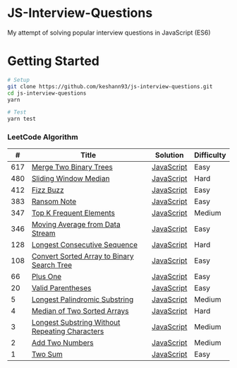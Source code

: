 
JS-Interview-Questions
========

My attempt of solving popular interview questions in JavaScript (ES6)
# Getting Started

```bash
# Setup
git clone https://github.com/keshann93/js-interview-questions.git
cd js-interview-questions
yarn

# Test
yarn test
```
### LeetCode Algorithm


| # | Title | Solution | Difficulty |
|---| ----- | -------- | ---------- |
|617|[Merge Two Binary Trees](https://leetcode.com/problems/merge-two-binary-trees/) | [JavaScript](./leetcode/Easy/617.js)|Easy|
|480|[Sliding Window Median](https://leetcode.com/problems/sliding-window-median/) | [JavaScript](./leetcode/Hard/480.js)|Hard|
|412|[Fizz Buzz](https://leetcode.com/problems/fizz-buzz/) | [JavaScript](./leetcode/Easy/412.js)|Easy|
|383|[Ransom Note](https://leetcode.com/problems/ransom-note/) | [JavaScript](./leetcode/Easy/383.js)|Easy|
|347|[Top K Frequent Elements](https://leetcode.com/problems/top-k-frequent-elements/) | [JavaScript](./leetcode/Medium/347.js)|Medium|
|346|[Moving Average from Data Stream](https://leetcode.com/problems/moving-average-from-data-stream/) | [JavaScript](./leetcode/Easy/346.js)|Easy|
|128|[Longest Consecutive Sequence](https://leetcode.com/problems/longest-consecutive-sequence/)| [JavaScript](./leetcode/Hard/128.js)|Hard|
|108|[Convert Sorted Array to Binary Search Tree](https://leetcode.com/problems/convert-sorted-array-to-binary-search-tree/)| [JavaScript](./leetcode/Easy/108.js)|Easy|
|66|[Plus One](https://leetcode.com/problems/plus-one/)| [JavaScript](./leetcode/Easy/66.js)|Easy|
|20|[Valid Parentheses](https://leetcode.com/problems/valid-parentheses/)| [JavaScript](./leetcode/Easy/20.js)|Easy|
|5|[Longest Palindromic Substring](https://leetcode.com/problems/longest-palindromic-substring/)| [JavaScript](./leetcode/Medium/5.js)|Medium|
|4|[Median of Two Sorted Arrays](https://leetcode.com/problems/median-of-two-sorted-arrays/)| [JavaScript](./leetcode/Hard/4.js)|Hard|
|3|[Longest Substring Without Repeating Characters](https://leetcode.com/problems/longest-substring-without-repeating-characters/)| [JavaScript](./leetcode/Medium/3.js)|Medium|
|2|[Add Two Numbers](https://leetcode.com/problems/add-two-numbers/)| [JavaScript](./leetcode/Medium/2.js)|Medium|
|1|[Two Sum](https://leetcode.com/problems/two-sum/)| [JavaScript](./leetcode/Easy/1.js) |Easy|



